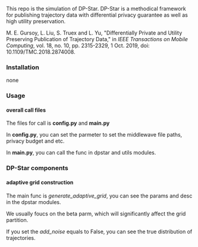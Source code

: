 This repo is the simulation of DP-Star. DP-Star is a methodical framework for publishing trajectory data with differential privacy guarantee as well as high utility preservation.

M. E. Gursoy, L. Liu, S. Truex and L. Yu, "Differentially Private and Utility Preserving Publication of Trajectory Data," in *IEEE Transactions on Mobile Computing*, vol. 18, no. 10, pp. 2315-2329, 1 Oct. 2019, doi: 10.1109/TMC.2018.2874008.

### Installation

none

### Usage

#### overall call files

The files for call is **config.py** and **main.py**

In **config.py**, you can set the parmeter to set the middlewave file paths, privacy budget and etc.

In **main.py**, you can call the func in dpstar and utils modules.

### DP-Star components

#### adaptive grid construction

The main func is *generate_adaptive_grid*, you can see the params and desc in the dpstar modules.

We usually foucs on the beta parm, which will significantly affect the grid partition.

If you set the *add_noise* equals to False, you can see the true distribution of trajectories.
